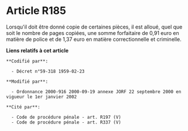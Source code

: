 # Article R185

Lorsqu'il doit être donné copie de certaines pièces, il est alloué, quel que soit le nombre de pages copiées, une somme
forfaitaire de 0,91 euro en matière de police et de 1,37 euro en matière correctionnelle et criminelle.

**Liens relatifs à cet article**

	**Codifié par**:

	  - Décret n°59-318 1959-02-23

	**Modifié par**:

	  - Ordonnance 2000-916 2000-09-19 annexe JORF 22 septembre 2000 en vigueur le 1er janvier 2002

	**Cité par**:

	  - Code de procédure pénale - art. R197 (V)
	  - Code de procédure pénale - art. R337 (V)
